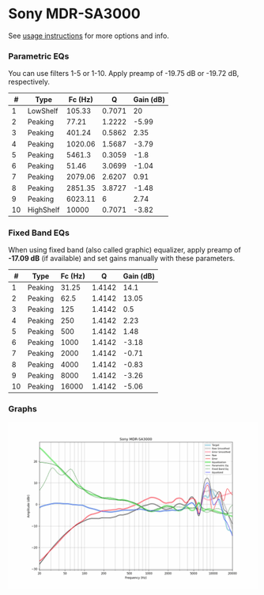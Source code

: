 # Sony MDR-SA3000
See [usage instructions](https://github.com/jaakkopasanen/AutoEq#usage) for more options and info.

### Parametric EQs
You can use filters 1-5 or 1-10. Apply preamp of -19.75 dB or -19.72 dB, respectively.

|   # | Type      |   Fc (Hz) |      Q |   Gain (dB) |
|-----|-----------|-----------|--------|-------------|
|   1 | LowShelf  |    105.33 | 0.7071 |       20    |
|   2 | Peaking   |     77.21 | 1.2222 |       -5.99 |
|   3 | Peaking   |    401.24 | 0.5862 |        2.35 |
|   4 | Peaking   |   1020.06 | 1.5687 |       -3.79 |
|   5 | Peaking   |   5461.3  | 0.3059 |       -1.8  |
|   6 | Peaking   |     51.46 | 3.0699 |       -1.04 |
|   7 | Peaking   |   2079.06 | 2.6207 |        0.91 |
|   8 | Peaking   |   2851.35 | 3.8727 |       -1.48 |
|   9 | Peaking   |   6023.11 | 6      |        2.74 |
|  10 | HighShelf |  10000    | 0.7071 |       -3.82 |

### Fixed Band EQs
When using fixed band (also called graphic) equalizer, apply preamp of **-17.09 dB** (if available) and set gains manually with these parameters.

|   # | Type    |   Fc (Hz) |      Q |   Gain (dB) |
|-----|---------|-----------|--------|-------------|
|   1 | Peaking |     31.25 | 1.4142 |       14.1  |
|   2 | Peaking |     62.5  | 1.4142 |       13.05 |
|   3 | Peaking |    125    | 1.4142 |        0.5  |
|   4 | Peaking |    250    | 1.4142 |        2.23 |
|   5 | Peaking |    500    | 1.4142 |        1.48 |
|   6 | Peaking |   1000    | 1.4142 |       -3.18 |
|   7 | Peaking |   2000    | 1.4142 |       -0.71 |
|   8 | Peaking |   4000    | 1.4142 |       -0.83 |
|   9 | Peaking |   8000    | 1.4142 |       -3.26 |
|  10 | Peaking |  16000    | 1.4142 |       -5.06 |

### Graphs
![](./Sony%20MDR-SA3000.png)
